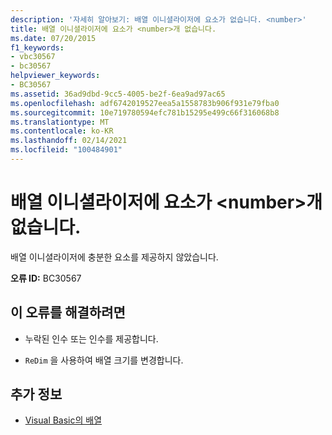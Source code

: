 ```yaml
---
description: '자세히 알아보기: 배열 이니셜라이저에 요소가 없습니다. <number>'
title: 배열 이니셜라이저에 요소가 <number>개 없습니다.
ms.date: 07/20/2015
f1_keywords:
- vbc30567
- bc30567
helpviewer_keywords:
- BC30567
ms.assetid: 36ad9dbd-9cc5-4005-be2f-6ea9ad97ac65
ms.openlocfilehash: adf6742019527eea5a1558783b906f931e79fba0
ms.sourcegitcommit: 10e719780594efc781b15295e499c66f316068b8
ms.translationtype: MT
ms.contentlocale: ko-KR
ms.lasthandoff: 02/14/2021
ms.locfileid: "100484901"
---
```

# <a name="array-initializer-is-missing-number-elements"></a>배열 이니셜라이저에 요소가 \<number>개 없습니다.

배열 이니셜라이저에 충분한 요소를 제공하지 않았습니다.  
  
 **오류 ID:** BC30567  
  
## <a name="to-correct-this-error"></a>이 오류를 해결하려면  
  
- 누락된 인수 또는 인수를 제공합니다.  
  
- `ReDim` 을 사용하여 배열 크기를 변경합니다.  
  
## <a name="see-also"></a>추가 정보

- [Visual Basic의 배열](../programming-guide/language-features/arrays/index.md)
